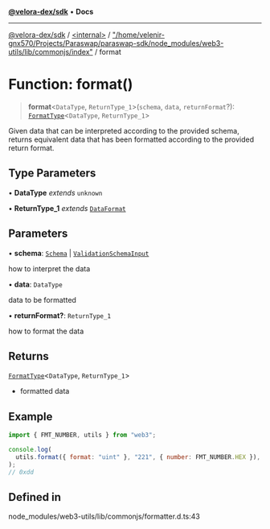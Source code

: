 [**@velora-dex/sdk**](../../../../README.md) • **Docs**

***

[@velora-dex/sdk](../../../../globals.md) / [\<internal\>](../../../README.md) / ["/home/velenir-gnx570/Projects/Paraswap/paraswap-sdk/node\_modules/web3-utils/lib/commonjs/index"](../README.md) / format

# Function: format()

> **format**\<`DataType`, `ReturnType_1`\>(`schema`, `data`, `returnFormat`?): [`FormatType`](../../../type-aliases/FormatType.md)\<`DataType`, `ReturnType_1`\>

Given data that can be interpreted according to the provided schema, returns equivalent data that has been formatted
according to the provided return format.

## Type Parameters

• **DataType** *extends* `unknown`

• **ReturnType_1** *extends* [`DataFormat`](../../../type-aliases/DataFormat.md)

## Parameters

• **schema**: [`Schema`](../../../type-aliases/Schema.md) \| [`ValidationSchemaInput`](../../../type-aliases/ValidationSchemaInput.md)

how to interpret the data

• **data**: `DataType`

data to be formatted

• **returnFormat?**: `ReturnType_1`

how to format the data

## Returns

[`FormatType`](../../../type-aliases/FormatType.md)\<`DataType`, `ReturnType_1`\>

- formatted data

## Example

```js
import { FMT_NUMBER, utils } from "web3";

console.log(
  utils.format({ format: "uint" }, "221", { number: FMT_NUMBER.HEX }),
);
// 0xdd
```

## Defined in

node\_modules/web3-utils/lib/commonjs/formatter.d.ts:43
